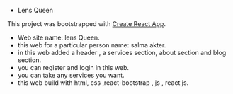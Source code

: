 * Lens Queen

This project was bootstrapped with [Create React App](https://salma-s-photography.web.app/).

* Web site name: lens Queen.
* this web for a particular person name: salma akter.
* in this web added a header , a services section, about section and blog section.
* you can register and login in this web.
* you can take any services you want.
* this web build with html, css ,react-bootstrap , js , react js.
